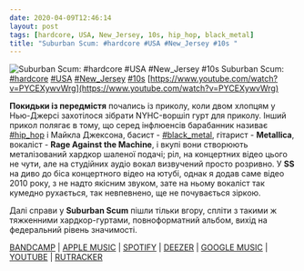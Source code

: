 ```yaml
---
date: 2020-04-09T12:46:14
layout: post
tags: [hardcore, USA, New_Jersey, 10s, hip_hop, black_metal]
title: "Suburban Scum: #hardcore #USA #New_Jersey #10s "
---
```

![Suburban Scum: #hardcore #USA #New_Jersey #10s ](https://i.ytimg.com/vi/PYCEXywvWrg/hqdefault.jpg)
Suburban Scum: [#hardcore](/tags/#hardcore) [#USA](/tags/#USA) [#New_Jersey](/tags/#New_Jersey) [#10s](/tags/#10s) [https://www.youtube.com/watch?v=PYCEXywvWrg](https://www.youtube.com/watch?v=PYCEXywvWrg)

**Покидьки із передмістя** почались із приколу, коли двом хлопцям у Нью-Джерсі захотілося зібрати NYHC-воршіп гурт для приколу. Інший прикол полягає в тому, що серед інфлюенсів барабанник називає [#hip_hop](/tags/#hip_hop) і Майкла Джексона, басист - [#black_metal](/tags/#black_metal), гітарист - **Metallica**, вокаліст - **Rage Against the Machine**, і вкупі вони створюють металізований хардкор шаленої подачі; ріл, на концертних відео цього не чути, але на студійних аудіо вокал визвучений просто розривно. У **SS** на диво до біса концертного відео на ютубі, однак я додав саме відео 2010 року, з не надто якісним звуком, зате на ньому вокаліст так кумедно рухається, так невпевнено, ще не почувається зіркою.

Далі справи у **Suburban Scum** пішли тільки вгору, спліти з такими ж тяжкенними хардкор-гуртами, повноформатний альбом, вихід на федеральний рівень значимості.

[BANDCAMP](https://suburbanscum.bandcamp.com/album/internal-war) | [APPLE MUSIC](https://music.apple.com/ru/album/internal-war/370101723) | [SPOTIFY](https://open.spotify.com/album/47y0Wz2GJAiBsA7FMIpEzw) | [DEEZER](https://www.deezer.com/album/5373131?utm_source=deezer&amp;utm_content=album-5373131&amp;utm_term=1601611822_1586425477&amp;utm_medium=web) | [GOOGLE MUSIC](https://play.google.com/music/m/Bbyf2rzzdelsikurxtfas7i2xie?t=Internal_War_-_Suburban_Scum) | [YOUTUBE](https://www.youtube.com/playlist?list=PLrZaoLdM6v7WKXkm8cGU3ARJ4gwLivI37) | [RUTRACKER](https://rutracker.org/forum/viewtopic.php?t=5092273)